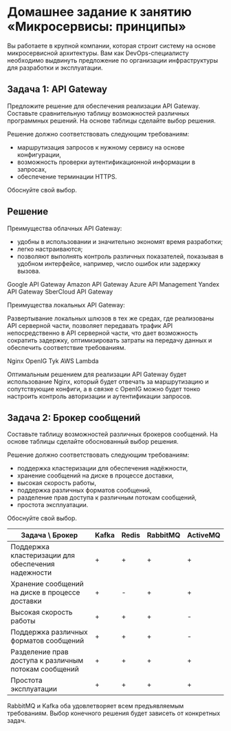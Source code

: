 # Домашнее задание к занятию «Микросервисы: принципы»

Вы работаете в крупной компании, которая строит систему на основе микросервисной архитектуры.
Вам как DevOps-специалисту необходимо выдвинуть предложение по организации инфраструктуры для разработки и эксплуатации.

## Задача 1: API Gateway 

Предложите решение для обеспечения реализации API Gateway. Составьте сравнительную таблицу возможностей различных программных решений. На основе таблицы сделайте выбор решения.

Решение должно соответствовать следующим требованиям:
- маршрутизация запросов к нужному сервису на основе конфигурации,
- возможность проверки аутентификационной информации в запросах,
- обеспечение терминации HTTPS.

Обоснуйте свой выбор.

## Решение

Преимущества облачных API Gateway:

- удобны в использовании и значительно экономят время разработки;
- легко настраиваются;
- позволяют выполнять контроль различных показателей, показывая в удобном интерфейсе, например, число ошибок или задержку вызова.

Google API Gateway
Amazon API Gateway
Azure API Management
Yandex API Gateway
SberCloud API Gateway

Преимущества локальных API Gateway:

Развертывание локальных шлюзов в тех же средах, где реализованы API серверной части, позволяет передавать трафик API непосредственно в API серверной части, что дает возможность сократить задержку, оптимизировать затраты на передачу данных и обеспечить соответствие требованиям.

Nginx
OpenIG
Tyk
AWS Lambda

Оптимальным решением для реализации API Gateway будет использование Nginx, который будет отвечать за маршрутизацию и сопутствующие конфиги, а в связке с OpenIG можно будет тонко настроить контроль авторизации и аутентификации запросов.




## Задача 2: Брокер сообщений

Составьте таблицу возможностей различных брокеров сообщений. На основе таблицы сделайте обоснованный выбор решения.

Решение должно соответствовать следующим требованиям:
- поддержка кластеризации для обеспечения надёжности,
- хранение сообщений на диске в процессе доставки,
- высокая скорость работы,
- поддержка различных форматов сообщений,
- разделение прав доступа к различным потокам сообщений,
- простота эксплуатации.

Обоснуйте свой выбор.


| Задача \ Брокер | Kafka| Redis | RabbitMQ | ActiveMQ |
|----------|----------|----------|----------|----------|
| Поддержка кластеризации для обеспечения надежности    | +  | +  | +   | +   |
| Хранение сообщений на диске в процессе доставки   | +  | -   | +  | +  |
| Высокая скорость работы   | +  | + | +  | -   |
| Поддержка различных форматов сообщений    | +  | +  | +   | -   |
| Разделение прав доступа к различным потокам сообщений    | +   | +   | +   | +   |
| Простота эксплуатации    | +   | +   | +   | +   |


RabbitMQ и Kafka оба удовлетворяет всем предъявляемым требованиям. Выбор конечного решения будет зависеть от конкретных задач.
